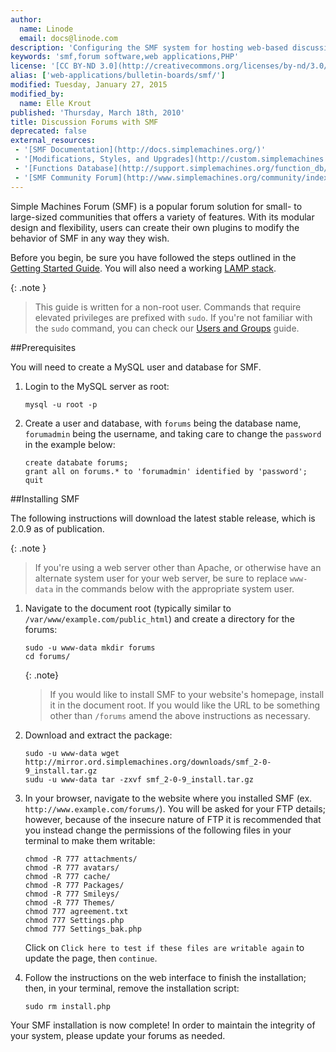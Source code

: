 ```yaml
---
author:
  name: Linode
  email: docs@linode.com
description: 'Configuring the SMF system for hosting web-based discussion forums.'
keywords: 'smf,forum software,web applications,PHP'
license: '[CC BY-ND 3.0](http://creativecommons.org/licenses/by-nd/3.0/us/)'
alias: ['web-applications/bulletin-boards/smf/']
modified: Tuesday, January 27, 2015
modified_by:
  name: Elle Krout
published: 'Thursday, March 18th, 2010'
title: Discussion Forums with SMF
deprecated: false
external_resources:
 - '[SMF Documentation](http://docs.simplemachines.org/)'
 - '[Modifications, Styles, and Upgrades](http://custom.simplemachines.org/)'
 - '[Functions Database](http://support.simplemachines.org/function_db/)'
 - '[SMF Community Forum](http://www.simplemachines.org/community/index.php)'
---
```


Simple Machines Forum (SMF) is a popular forum solution for small- to large-sized communities that offers a variety of features. With its modular design and flexibility, users can create their own plugins to modify the behavior of SMF in any way they wish.

Before you begin, be sure you have followed the steps outlined in the [Getting Started Guide](/docs/getting-started/). You will also need a working [LAMP stack](/docs/websites/lamp/).

{: .note }
>This guide is written for a non-root user. Commands that require elevated privileges are prefixed with ``sudo``. If you're not familiar with the ``sudo`` command, you can check our [Users and Groups](/docs/tools-reference/linux-users-and-groups) guide.

##Prerequisites

You will need to create a MySQL user and database for SMF. 

1.  Login to the MySQL server as root:

        mysql -u root -p

2.  Create a user and database, with `forums` being the database name, `forumadmin` being the username, and taking care to change the `password` in the example below:

        create databate forums;
        grant all on forums.* to 'forumadmin' identified by 'password';
        quit

##Installing SMF

The following instructions will download the latest stable release, which is 2.0.9 as of publication.

{: .note }
> If you're using a web server other than Apache, or otherwise have an alternate system user for your web server, be sure to replace `www-data` in the commands below with the appropriate system user.

1.  Navigate to the document root (typically similar to `/var/www/example.com/public_html`) and create a directory for the forums:

        sudo -u www-data mkdir forums
        cd forums/

    {: .note}
    >
    >If you would like to install SMF to your website's homepage, install it in the document root. If you would like the URL to be something other than `/forums` amend the above instructions as necessary.

2.  Download and extract the package:

        sudo -u www-data wget http://mirror.ord.simplemachines.org/downloads/smf_2-0-9_install.tar.gz
        sudu -u www-data tar -zxvf smf_2-0-9_install.tar.gz

3.  In your browser, navigate to the website where you installed SMF (ex. `http://www.example.com/forums/`). You will be asked for your FTP details; however, because of the insecure nature of FTP it is recommended that you instead change the permissions of the following files in your terminal to make them writable:

        chmod -R 777 attachments/
        chmod -R 777 avatars/
        chmod -R 777 cache/ 
        chmod -R 777 Packages/
        chmod -R 777 Smileys/
        chmod -R 777 Themes/
        chmod 777 agreement.txt
        chmod 777 Settings.php
        chmod 777 Settings_bak.php

    Click on `Click here to test if these files are writable again` to update the page, then `continue`.

4.  Follow the instructions on the web interface to finish the installation; then, in your terminal, remove the installation script:

        sudo rm install.php

Your SMF installation is now complete! In order to maintain the integrity of your system, please update your forums as needed.
